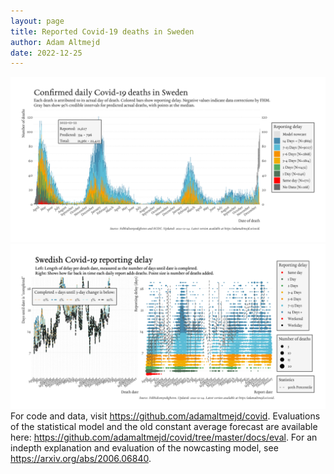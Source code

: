 ```yaml
---
layout: page
title: Reported Covid-19 deaths in Sweden
author: Adam Altmejd
date: 2022-12-25
---
```


![Graph of Swedish Covid-19 deaths with reporting delay.](deaths_lag_sweden_2022-12-25.png "Swedish Covid-19 deaths.")
![Graph of Swedish Covid-19 reporting delay in daily deaths.](lag_trend_sweden_2022-12-25.png "Trend in Swedish Covid-19 mortality reporting delay.")
For code and data, visit <https://github.com/adamaltmejd/covid>.
Evaluations of the statistical model and the old constant average forecast are available here: <https://github.com/adamaltmejd/covid/tree/master/docs/eval>.
For an indepth explanation and evaluation of the nowcasting model, see <https://arxiv.org/abs/2006.06840>.
